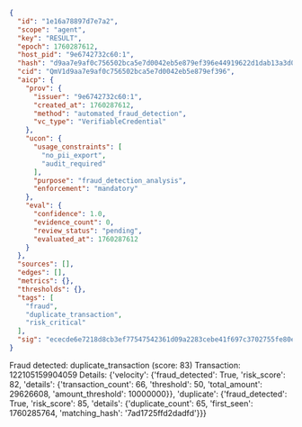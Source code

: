 ```json
{
  "id": "1e16a78897d7e7a2",
  "scope": "agent",
  "key": "RESULT",
  "epoch": 1760287612,
  "host_pid": "9e6742732c60:1",
  "hash": "d9aa7e9af0c756502bca5e7d0042eb5e879ef396e44919622d1dab13a3d04ae0",
  "cid": "QmV1d9aa7e9af0c756502bca5e7d0042eb5e879ef396",
  "aicp": {
    "prov": {
      "issuer": "9e6742732c60:1",
      "created_at": 1760287612,
      "method": "automated_fraud_detection",
      "vc_type": "VerifiableCredential"
    },
    "ucon": {
      "usage_constraints": [
        "no_pii_export",
        "audit_required"
      ],
      "purpose": "fraud_detection_analysis",
      "enforcement": "mandatory"
    },
    "eval": {
      "confidence": 1.0,
      "evidence_count": 0,
      "review_status": "pending",
      "evaluated_at": 1760287612
    }
  },
  "sources": [],
  "edges": [],
  "metrics": {},
  "thresholds": {},
  "tags": [
    "fraud",
    "duplicate_transaction",
    "risk_critical"
  ],
  "sig": "ececde6e7218d8cb3ef77547542361d09a2283cebe41f697c3702755fe80e57f"
}
```

Fraud detected: duplicate_transaction (score: 83)
Transaction: 122105159904059
Details: {'velocity': {'fraud_detected': True, 'risk_score': 82, 'details': {'transaction_count': 66, 'threshold': 50, 'total_amount': 29626608, 'amount_threshold': 10000000}}, 'duplicate': {'fraud_detected': True, 'risk_score': 85, 'details': {'duplicate_count': 65, 'first_seen': 1760285764, 'matching_hash': '7ad1725ffd2dadfd'}}}
